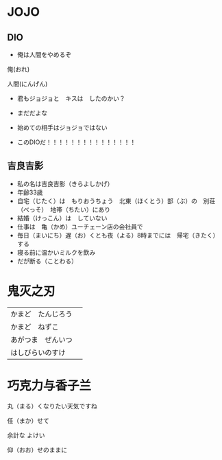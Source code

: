 # JOJO

## DIO

- 俺は人間をやめるぞ

俺(おれ)

人間(にんげん)



- 君もジョジョと　キスは　したのかい？

- まだだよな
- 始めての相手はジョジョではない

- このDIOだ！！！！！！！！！！！！！！！

## 吉良吉影

- 私の名は吉良吉影（きらよしかげ）
- 年齢33歳
- 自宅（じたく）は　もりおうちょう　北東（ほくとう）部（ぶ）の　別荘（べっそ）　地帯（ちたい）にあり
- 結婚（けっこん）は　していない
- 仕事は　亀（かめ）ユーチェーン店の会社員で
- 毎日（まいにち）遅（お）くとも夜（よる）8時までには　帰宅（きたく）する
- 寝る前に温かいミルクを飲み　
- だが断る（ことわる）　





# 鬼灭之刃

|                    |      |
| ------------------ | ---- |
| かまど　たんじろう |      |
| かまど　ねずこ     |      |
| あがつま　ぜんいつ |      |
| はしびらいのすけ   |      |

# 巧克力与香子兰

丸（まる）くなりたい天気ですね

任（まか）せて

余計な	よけい

仰（おお）せのままに 

